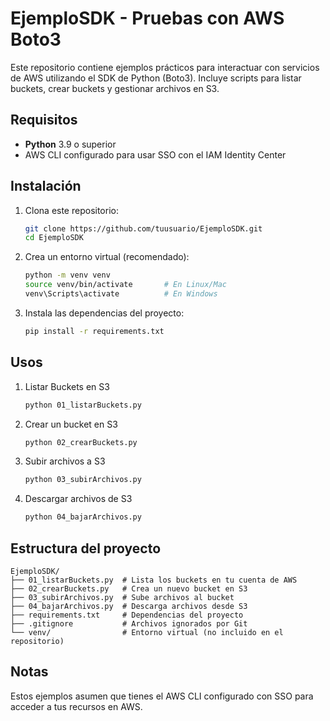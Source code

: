 # EjemploSDK - Pruebas con AWS Boto3

Este repositorio contiene ejemplos prácticos para interactuar con servicios de AWS utilizando el SDK de Python (Boto3). Incluye scripts para listar buckets, crear buckets y gestionar archivos en S3.

## Requisitos
- **Python** 3.9 o superior
- AWS CLI configurado para usar SSO con el IAM Identity Center

## Instalación
1. Clona este repositorio:
   ```bash
   git clone https://github.com/tuusuario/EjemploSDK.git
   cd EjemploSDK

2. Crea un entorno virtual (recomendado):
   ```bash
   python -m venv venv
   source venv/bin/activate       # En Linux/Mac
   venv\Scripts\activate          # En Windows

4. Instala las dependencias del proyecto:
   ```bash
   pip install -r requirements.txt

## Usos
1. Listar Buckets en S3
    ```bash
    python 01_listarBuckets.py

2. Crear un bucket en S3
    ```bash
    python 02_crearBuckets.py

3. Subir archivos a S3
    ```bash
    python 03_subirArchivos.py

4. Descargar archivos de S3
    ```bash
    python 04_bajarArchivos.py

## Estructura del proyecto
    
    EjemploSDK/
    ├── 01_listarBuckets.py  # Lista los buckets en tu cuenta de AWS
    ├── 02_crearBuckets.py   # Crea un nuevo bucket en S3
    ├── 03_subirArchivos.py  # Sube archivos al bucket
    ├── 04_bajarArchivos.py  # Descarga archivos desde S3
    ├── requirements.txt     # Dependencias del proyecto
    ├── .gitignore           # Archivos ignorados por Git
    └── venv/                # Entorno virtual (no incluido en el repositorio)

## Notas
  Estos ejemplos asumen que tienes el AWS CLI configurado con SSO para acceder a tus recursos en AWS.

   

